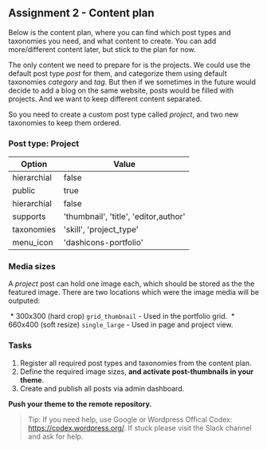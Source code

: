 ##  Assignment 2 - Content plan
Below is the content plan, where you can find which post types and taxonomies you need, and what content to create. You can add more/different content later, but stick to the plan for now.

The only content we need to prepare for is the projects. We could use the default post type *post* for them, and categorize them using default taxonomies *category* and *tag*. But then if we sometimes in the future would decide to add a blog on the same website, posts would be filled with projects. And we want to keep different content separated.

So you need to create a custom post type called *project*, and two new taxonomies to keep them ordered.

### Post type: Project
| Option | Value |
|---|---|
| hierarchial | false |
| public | true |
| hierarchial | false |
| supports | 'thumbnail', 'title', 'editor,author' |
| taxonomies | 'skill', 'project_type' |
| menu_icon | 'dashicons-portfolio' |

### Media sizes
A *project* post can hold one image each, which should be stored as the the featured image. There are two locations which were the image media will be outputed:

  * 300x300 (hard crop) `grid_thumbnail` - Used in the portfolio grid.
  * 660x400 (soft resize) `single_large` - Used in page and project view.

### Tasks
1. Register all required post types and taxonomies from the content plan.
1. Define the required image sizes, **and activate post-thumbnails in your theme**.
2. Create and publish all posts via admin dashboard.

**Push your theme to the remote repository.**

> Tip: If you need help, use Google or Wordpress Offical Codex: https://codex.wordpress.org/. If stuck please visit the Slack channel and ask for help.
